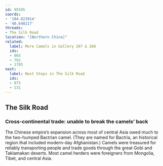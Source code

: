 ```yaml
---
id: 95595
coords:
- '104.823914'
- '40.640217'
threads:
- The Silk Road
location: "[Northern China]"
related:
  label: More Camels in Gallery 207 & 208
  ids:
  - 865
  - 792
  - 1785
next:
  label: Next Steps in The Silk Road
  ids:
  - 875
  - 131
---
```


## The Silk Road

### Cross-continental trade: unable to break the camels’ back

The Chinese empire’s expansion across most of central Asia owed much to the two-humped Bactrian camel. (They are named for Bactria, an historical region that included modern-day Afghanistan.) Camels were treasured for reliably transporting people and trade goods through the great Gobi and Taklamakan deserts. Most camel herders were foreigners from Mongolia, Tibet, and central Asia.
